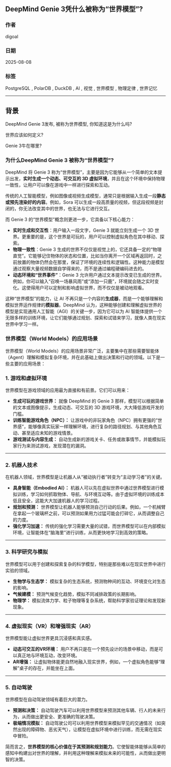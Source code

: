 ## DeepMind Genie 3凭什么被称为“世界模型”?         
                                        
### 作者                                        
digoal                                        
                                        
### 日期                                        
2025-08-08                                        
                                        
### 标签                                        
PostgreSQL , PolarDB , DuckDB , AI , 视觉 , 世界模型 , 物理定律 , 世界记忆   
                                        
----                                        
                                        
## 背景     
  
DeepMind Genie 3发布, 被称为世界模型, 你知道这是为什么吗?  
  
世界应该如何定义?   
  
Genie 3牛在哪里?   
    
### 为什么DeepMind Genie 3 被称为“世界模型”?  
DeepMind 将 Genie 3 称为“世界模型”，主要是因为它能够从一个简单的文本提示出发，**实时生成一个动态、可交互的 3D 虚拟环境**，并且在这个环境中保持物理一致性，让用户可以像在游戏中一样进行探索和互动。  
  
传统的人工智能模型，例如图像或视频生成模型，通常只是根据输入生成一段**静态或预先渲染好的内容**。例如，Sora 可以生成一段高质量的视频，但这段视频是封闭的，你无法改变其中的世界，也无法与它进行交互。  
  
而 Genie 3 的“世界模型”概念则更进一步，它具备以下核心能力：  
  
* **实时生成和交互性**：用户输入一段文字，Genie 3 就能立刻生成一个 3D 世界。更重要的是，这个世界是可玩的，用户可以控制虚拟角色在其中移动、探索。  
* **物理一致性**：Genie 3 生成的世界不仅仅是视觉上的，它还具备一定的“物理直觉”。它能够记住物体的状态和位置，比如当你离开一个区域再返回时，之前放置的物体仍然会在那里，保证了环境的连续性和逻辑性。这种能力是模型通过观察大量视频数据自学得来的，而不是通过编程硬编码进去的。  
* **动态环境和“世界事件”**：Genie 3 允许用户通过文本提示改变已生成的世界。例如，你可以输入“召唤一场暴风雨”或“添加一只鹿”，环境就会随之实时变化。这使得用户可以定制和影响虚拟世界，而不仅仅是被动地观看。  
  
这种“世界模型”的能力，让 AI 不再只是一个内容的**生成器**，而是一个能够理解和模拟世界运作规律的**模拟器**。DeepMind 认为，这种能够创建和理解虚拟世界的模型是实现通用人工智能（AGI）的关键一步，因为它可以为 AI 智能体提供一个无限多样的训练环境，让它们能够通过规划、探索和试错来学习，就像人类在现实世界中学习一样。  
  
### 世界模型（World Models）的应用场景  
世界模型（World Models）的应用场景非常广泛，主要集中在那些需要智能体（Agent）理解和模拟复杂环境，并在此基础上做出决策和行动的领域。以下是一些主要的应用场景：  
  
### 1. 游戏和虚拟环境  
世界模型在游戏领域的应用最为直接和有前景。它们可以用来：  
* **生成可玩的游戏世界：** 就像 DeepMind 的 Genie 3 那样，模型可以根据简单的文本或图像提示，生成动态、可交互的 3D 游戏环境，大大降低游戏开发的门槛。  
* **训练智能游戏角色（NPC）：** 让游戏中的非玩家角色（NPC）拥有更强的“世界感”，能够像真实玩家一样理解环境，进行复杂的路径规划、与其他角色互动、甚至适应未知的游戏情景。  
* **游戏测试与内容生成：** 自动生成新的游戏关卡、任务或故事情节，并能模拟玩家行为来测试游戏，发现潜在的漏洞。  
  
---  
  
### 2. 机器人技术  
在机器人领域，世界模型是让机器人从“被动执行者”转变为“主动学习者”的关键。  
* **具身智能（Embodied AI）：** 机器人可以先在虚拟世界中通过世界模型进行模拟训练，学习如何抓取物体、导航、与环境互动等。由于虚拟环境的训练成本低且安全，这能大大加速机器人的学习过程。  
* **规划和预测：** 世界模型让机器人能够预测自己行动的后果。例如，一个机械臂在拿起一个玻璃杯之前，可以预测如果用力过猛可能会打碎它，从而调整自己的力度。  
* **强化学习加速：** 传统的强化学习需要大量的试错，而世界模型可以在内部模拟环境，让智能体在“脑海里”进行训练，从而更快地学习到高效的策略。  
  
---  
  
### 3. 科学研究与模拟  
世界模型可以用于创建和探索复杂的科学模型，特别是那些难以在现实世界中进行实验的领域。  
* **生物学与生态学：** 模拟复杂的生态系统，预测物种间的互动、环境变化对生态的影响。  
* **气候建模：** 预测气候变化趋势，模拟不同减排政策的长期影响。  
* **物理学：** 模拟流体力学、粒子物理等复杂系统，帮助科学家验证理论和发现新现象。  
  
---  
  
### 4. 虚拟现实（VR）和增强现实（AR）  
世界模型能让虚拟世界更具沉浸感和真实感。  
* **动态可交互的VR环境：** 用户不再只是在一个预先设计的场景中移动，而是可以真正地与环境互动，改变环境。  
* **AR增强：** 让虚拟物体能更自然地融入现实世界，例如，一个虚拟角色能够“理解”桌子的存在，并能坐在上面。  
  
---  
  
### 5. 自动驾驶  
世界模型在自动驾驶领域有着巨大的潜力。  
* **预测和决策：** 自动驾驶汽车可以利用世界模型来预测其他车辆、行人的未来行为，从而做出更安全、更准确的驾驶决策。  
* **极端情况模拟：** 自动驾驶公司可以利用世界模型来模拟罕见的交通情况（如突然出现的障碍物、恶劣天气），让模型在虚拟环境中进行训练，而无需在现实中冒险。  
  
简而言之，**世界模型的核心价值在于其预测和规划能力**。它使智能体能够从简单的感知中构建出对世界的理解，并利用这种理解来模拟未来的可能性，从而做出更明智的决策。  

  
